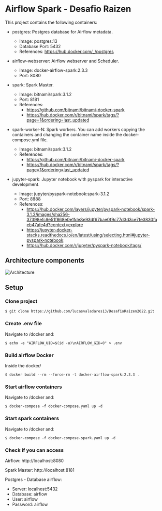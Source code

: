 
# Airflow Spark - Desafio Raizen

This project contains the following containers:

* postgres: Postgres database for Airflow metadata.

  * Image: postgres:13
  * Database Port: 5432
  * References: https://hub.docker.com/_/postgres
* airflow-webserver: Airflow webserver and Scheduler.

  * Image: docker-airflow-spark:2.3.3
  * Port: 8080
* spark: Spark Master.

  * Image: bitnami/spark:3.1.2
  * Port: 8181
  * References:
    * https://github.com/bitnami/bitnami-docker-spark
    * https://hub.docker.com/r/bitnami/spark/tags/?page=1&ordering=last_updated
* spark-worker-N: Spark workers. You can add workers copying the containers and changing the container name inside the docker-compose.yml file.

  * Image: bitnami/spark:3.1.2
  * References:
    * https://github.com/bitnami/bitnami-docker-spark
    * https://hub.docker.com/r/bitnami/spark/tags/?page=1&ordering=last_updated
* jupyter-spark: Jupyter notebook with pyspark for interactive development.

  * Image: jupyter/pyspark-notebook:spark-3.1.2
  * Port: 8888
  * References:
    * https://hub.docker.com/layers/jupyter/pyspark-notebook/spark-3.1.2/images/sha256-37398efc9e51f868e0e1fde8e93df67bae0f9c77d3d3ce7fe3830faeb47afe4d?context=explore
    * https://jupyter-docker-stacks.readthedocs.io/en/latest/using/selecting.html#jupyter-pyspark-notebook
    * https://hub.docker.com/r/jupyter/pyspark-notebook/tags/

## Architecture components

![](./doc/architecture.png "Architecture")

## Setup

### Clone project

    $ git clone https://github.com/lucasvaladares13/DesafioRaizen2022.git
    
### Create .env file
    
Navigate to /docker and:   

    $ echo -e "AIRFLOW_UID=$(id -u)\nAIRFLOW_GID=0" > .env

### Build airflow Docker

Inside the docker/

    $ docker build --rm --force-rm -t docker-airflow-spark:2.3.3 .

### Start airflow containers

Navigate to /docker and:

    $ docker-compose -f docker-compose.yaml up -d

### Start spark containers

Navigate to /docker and:

    $ docker-compose -f docker-compose-spark.yaml up -d

### Check if you can access

Airflow: http://localhost:8080

Spark Master: http://localhost:8181

Postgres - Database airflow:

* Server: localhost:5432
* Database: airflow
* User: airflow
* Password: airflow
